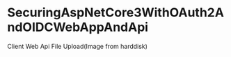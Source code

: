 # SecuringAspNetCore3WithOAuth2AndOIDCWebAppAndApi
Client
Web Api
File Upload(Image from harddisk)

